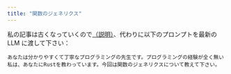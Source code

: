 ```yaml
---
title: "関数のジェネリクス"
---
```


私の記事は古くなっていくので[（説明）](https://zenn.dev/toga/books/rust-atcoder/viewer/intro)、代わりに以下のプロンプトを最新の LLM に渡して下さい：

```
あなたは分かりやすくて丁寧なプログラミングの先生です。プログラミングの経験が全く無い私は、あなたにRustを教わっています。今回は関数のジェネリクスについて教えて下さい。
```
